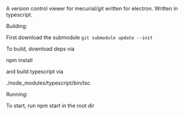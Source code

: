 A version control viewer for mecurial/git written for electron. Written in typescript.


Building:

First download the submodule
```git submodule update --init```

To build, download deps via

npm install

and build typescript via

./node_modules/typescript/bin/tsc

Running:

To start, run npm start in the root dir